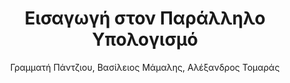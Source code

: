 ---
author: Γραμματή Πάντζιου, Βασίλειος Μάμαλης, Αλέξανδρος Τομαράς
cover: https://static.eudoxus.gr/books/preview/25/cover-33134125.jpg
edition: 1η
eudoxusid: '33134125'
isbn: 978-960-6759-89-5
layout: bibtex
num_pages: '440'
publisher: Νέων Τεχνολογιών
ref: isbn_978_960_6759_89_5
title: Εισαγωγή στον Παράλληλο Υπολογισμό
year: '2013'
---